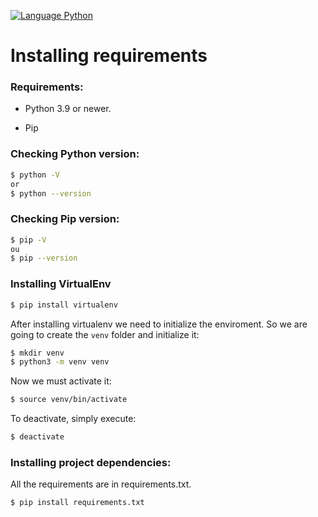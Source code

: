 [![Language Python](https://img.shields.io/badge/Linguagem-Python-blue.svg)]()

# Installing requirements

### Requirements:

- Python 3.9 or newer.

- Pip

### Checking Python version:
```sh
$ python -V
or
$ python --version
```
### Checking Pip version:
```sh
$ pip -V
ou
$ pip --version
```
### Installing VirtualEnv
```sh
$ pip install virtualenv
```
After installing virtualenv we need to initialize the enviroment.
So we are going to create the ```venv``` folder and initialize it:
```sh
$ mkdir venv
$ python3 -m venv venv
```
Now we must activate it:
```sh
$ source venv/bin/activate
```
To deactivate, simply execute:
```sh
$ deactivate
```
### Installing project dependencies:
All the requirements are in requirements.txt.
```sh
$ pip install requirements.txt
```